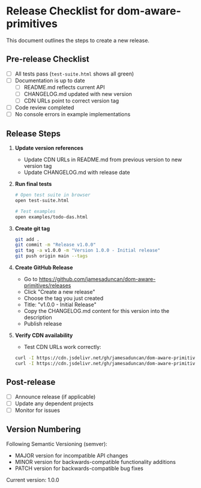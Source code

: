 # Release Checklist for dom-aware-primitives

This document outlines the steps to create a new release.

## Pre-release Checklist

- [ ] All tests pass (`test-suite.html` shows all green)
- [ ] Documentation is up to date
  - [ ] README.md reflects current API
  - [ ] CHANGELOG.md updated with new version
  - [ ] CDN URLs point to correct version tag
- [ ] Code review completed
- [ ] No console errors in example implementations

## Release Steps

1. **Update version references**
   - Update CDN URLs in README.md from previous version to new version tag
   - Update CHANGELOG.md with release date

2. **Run final tests**
   ```bash
   # Open test suite in browser
   open test-suite.html
   
   # Test examples
   open examples/todo-das.html
   ```

3. **Create git tag**
   ```bash
   git add .
   git commit -m "Release v1.0.0"
   git tag -a v1.0.0 -m "Version 1.0.0 - Initial release"
   git push origin main --tags
   ```

4. **Create GitHub Release**
   - Go to https://github.com/jamesaduncan/dom-aware-primitives/releases
   - Click "Create a new release"
   - Choose the tag you just created
   - Title: "v1.0.0 - Initial Release"
   - Copy the CHANGELOG.md content for this version into the description
   - Publish release

5. **Verify CDN availability**
   - Test CDN URLs work correctly:
   ```bash
   curl -I https://cdn.jsdelivr.net/gh/jamesaduncan/dom-aware-primitives@v1.0.0/index.mjs
   curl -I https://cdn.jsdelivr.net/gh/jamesaduncan/dom-aware-primitives@v1.0.0/das-ws.mjs
   ```

## Post-release

- [ ] Announce release (if applicable)
- [ ] Update any dependent projects
- [ ] Monitor for issues

## Version Numbering

Following Semantic Versioning (semver):
- MAJOR version for incompatible API changes
- MINOR version for backwards-compatible functionality additions
- PATCH version for backwards-compatible bug fixes

Current version: 1.0.0